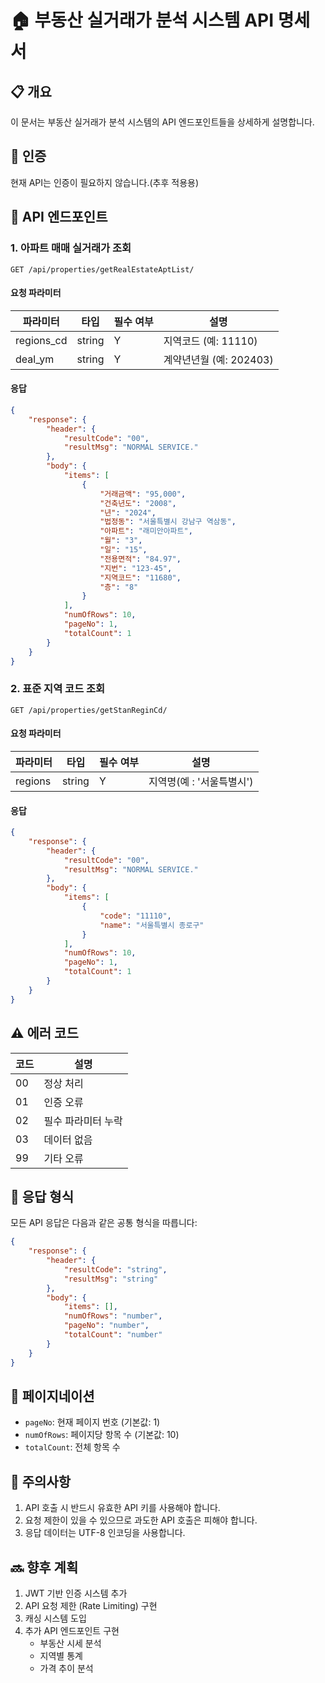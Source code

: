 # 🏠 부동산 실거래가 분석 시스템 API 명세서

## 📋 개요
이 문서는 부동산 실거래가 분석 시스템의 API 엔드포인트들을 상세하게 설명합니다.

## 🔑 인증
현재 API는 인증이 필요하지 않습니다.(추후 적용용)

## 📡 API 엔드포인트

### 1. 아파트 매매 실거래가 조회
```http
GET /api/properties/getRealEstateAptList/
```

#### 요청 파라미터
| 파라미터 | 타입 | 필수 여부 | 설명 |
|----------|------|------------|------|
| regions_cd | string | Y | 지역코드 (예: 11110) |
| deal_ym | string | Y | 계약년년월 (예: 202403) |

#### 응답
```json
{
    "response": {
        "header": {
            "resultCode": "00",
            "resultMsg": "NORMAL SERVICE."
        },
        "body": {
            "items": [
                {
                    "거래금액": "95,000",
                    "건축년도": "2008",
                    "년": "2024",
                    "법정동": "서울특별시 강남구 역삼동",
                    "아파트": "래미안아파트",
                    "월": "3",
                    "일": "15",
                    "전용면적": "84.97",
                    "지번": "123-45",
                    "지역코드": "11680",
                    "층": "8"
                }
            ],
            "numOfRows": 10,
            "pageNo": 1,
            "totalCount": 1
        }
    }
}
```

### 2. 표준 지역 코드 조회
```http
GET /api/properties/getStanReginCd/
```

#### 요청 파라미터
| 파라미터 | 타입 | 필수 여부 | 설명 |
|----------|------|------------|------|
| regions | string | Y | 지역명(예 : '서울특별시') |

#### 응답
```json
{
    "response": {
        "header": {
            "resultCode": "00",
            "resultMsg": "NORMAL SERVICE."
        },
        "body": {
            "items": [
                {
                    "code": "11110",
                    "name": "서울특별시 종로구"
                }
            ],
            "numOfRows": 10,
            "pageNo": 1,
            "totalCount": 1
        }
    }
}
```

## ⚠️ 에러 코드
| 코드 | 설명 |
|------|------|
| 00 | 정상 처리 |
| 01 | 인증 오류 |
| 02 | 필수 파라미터 누락 |
| 03 | 데이터 없음 |
| 99 | 기타 오류 |

## 📝 응답 형식
모든 API 응답은 다음과 같은 공통 형식을 따릅니다:

```json
{
    "response": {
        "header": {
            "resultCode": "string",
            "resultMsg": "string"
        },
        "body": {
            "items": [],
            "numOfRows": "number",
            "pageNo": "number",
            "totalCount": "number"
        }
    }
}
```

## 🔄 페이지네이션
- `pageNo`: 현재 페이지 번호 (기본값: 1)
- `numOfRows`: 페이지당 항목 수 (기본값: 10)
- `totalCount`: 전체 항목 수

## 📌 주의사항
1. API 호출 시 반드시 유효한 API 키를 사용해야 합니다.
2. 요청 제한이 있을 수 있으므로 과도한 API 호출은 피해야 합니다.
3. 응답 데이터는 UTF-8 인코딩을 사용합니다.

## 🔜 향후 계획
1. JWT 기반 인증 시스템 추가
2. API 요청 제한 (Rate Limiting) 구현
3. 캐싱 시스템 도입
4. 추가 API 엔드포인트 구현
   - 부동산 시세 분석
   - 지역별 통계
   - 가격 추이 분석 